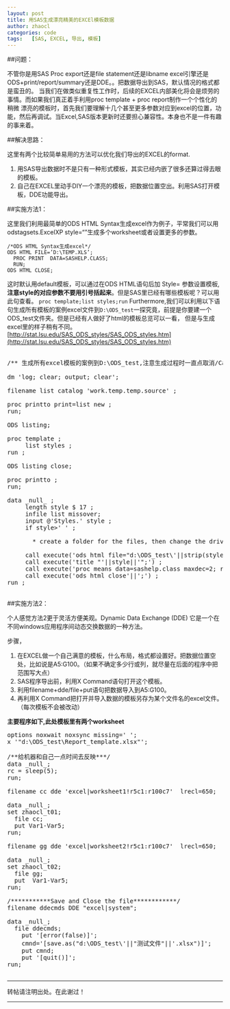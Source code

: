 ```yaml
---
layout: post
title: 用SAS生成漂亮精美的EXCEl模板数据
author: zhaocl
categories: code
tags:   [SAS, EXCEL, 导出, 模板]
---
```


##问题：

不管你是用SAS Proc export还是file statement还是libname excel引擎还是ODS+print/report/summary还是DDE。。把数据导出到SAS，默认情况的格式都是蛮丑的。
当我们在做类似重复性工作时，后续的EXCEL内部美化将会是烦劳的事情。而如果我们真正着手利用proc template + proc report制作一个个性化的稍微
漂亮的模板时，首先我们要理解十几个甚至更多参数对应到excel的位置，功能，然后再调试。当Excel,SAS版本更新时还要担心兼容性。本身也不是一件有趣的事来着。

##解决思路：

这里有两个比较简单易用的方法可以优化我们导出的EXCEL的format.      

1. 用SAS导出数据时不是只有一种形式模板，其实已经内嵌了很多还算过得去眼的模板。
2. 自己在EXCEL里动手DIY一个漂亮的模板，把数据位置空出。利用SAS打开模板，DDE功能导出。

##实施方法1：

这里我们利用最简单的ODS HTML Syntax生成excel作为例子，平常我们可以用odstagsets.ExcelXP style=“”生成多个worksheet或者设置更多的参数。
    
    /*ODS HTML Syntax生成excel*/
    ODS HTML FILE=’D:\TEMP.XLS’; 
      PROC PRINT  DATA=SASHELP.CLASS; 
      RUN; 
    ODS HTML CLOSE;

这时默认用default模板，可以通过在ODS HTML语句后加 Style= 参数设置模板,**注意style的对应参数不要用引号括起来**。但是SAS里已经有哪些模板呢？可以用此句查看。
`proc template;list styles;run`
Furthermore,我们可以利用以下语句生成所有模板的案例excel文件到`D:\ODS_test`一探究竟，前提是你要建一个ODS_test文件夹。但是已经有人做好了html的模板总览可以一看，
但是与生成excel里的样子稍有不同。[http://stat.lsu.edu/SAS_ODS_styles/SAS_ODS_styles.htm](http://stat.lsu.edu/SAS_ODS_styles/SAS_ODS_styles.htm)

<pre>

/** 生成所有excel模板的案例到D:\ODS_test,注意生成过程时一直点取消/Cancel **/

dm 'log; clear; output; clear';                                          
                                                                         
filename list catalog 'work.temp.temp.source' ;   
                                                  
proc printto print=list new ;                     
run;                                              
                                         
ODS listing;                             
                                         
proc template ;                          
     list styles ;                       
run ;                                    
                                         
ODS listing close;                       
                                         
proc printto ;                           
run;                                     
                                         
data _null_ ;                            
     length style $ 17 ;                 
     infile list missover;        
     input @'Styles.' style ;            
     if style>' ' ;                  
                                     
       * create a folder for the files, then change the drive/folder below;         
                                                           
     call execute('ods html file="d:\ODS_test\'||strip(style)||'.xls" style='||style||';') ;    
     call execute('title "'||style||'";') ;                    
     call execute('proc means data=sashelp.class maxdec=2; run ;') ;                            
     call execute('ods html close'||';') ;     
run ;
                 
</pre>

##实施方法2：

个人感觉方法2更于灵活方便美观。Dynamic Data Exchange (DDE) 它是一个在不同windows应用程序间动态交换数据的一种方法。

步骤，

1. 在EXCEL做一个自己满意的模板，什么布局，格式都设置好。把数据位置空处，比如说是A5:G100。（如果不确定多少行或列，就尽量在后面的程序中把范围写大点）
2. SAS程序导出前，利用X Command语句打开这个模板。
3. 利用filename+dde/file+put语句把数据导入到A5:G100。
4. 再利用X Command把打开并导入数据的模板另存为某个文件名的excel文件。（每次模板不会被改动）


**主要程序如下,此处模板里有两个worksheet**

<pre>
options noxwait noxsync missing=' ';
x '"d:\ODS_test\Report_template.xlsx"';

/**给机器和自己一点时间去反映***/
data _null_;
rc = sleep(5);
run;

filename cc dde 'excel|worksheet1!r5c1:r100c7'  lrecl=650;

data _null_;
set zhaocl_t01;
  file cc;
  put Var1-Var5;
run;

filename gg dde 'excel|worksheet2!r5c1:r100c7'  lrecl=650;

data _null_;
set zhaocl_t02;
  file gg;
  put  Var1-Var5;
run;

/***********Save and Close the file************/
filename ddecmds DDE "excel|system";

data _null_;
  file ddecmds;
	put '[error(false)]';
	cmnd='[save.as("d:\ODS_test\'||"测试文件"||'.xlsx")]';
	put cmnd;
	put '[quit()]';
run;

</pre>

***
转帖请注明出处。在此谢过！
***
